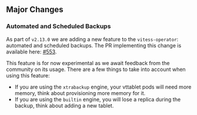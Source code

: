 ## Major Changes

### Automated and Scheduled Backups

As part of `v2.13.0` we are adding a new feature to the `vitess-operator`: automated and scheduled backups. The PR
implementing this change is available here: [#553](https://github.com/planetscale/vitess-operator/pull/553).

This feature is for now experimental as we await feedback from the community on its usage. There are a few things to
take into account when using this feature:
- If you are using the `xtrabackup` engine, your vttablet pods will need more memory, think about provisioning more memory for it.
- If you are using the `builtin` engine, you will lose a replica during the backup, think about adding a new tablet.